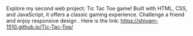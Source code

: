 Explore my second web project: Tic Tac Toe game! Built with HTML, CSS, and JavaScript, it offers a classic gaming experience. Challenge a friend and enjoy responsive design .
Here is the link: https://shivam-1510.github.io/Tic-Tac-Toe/

